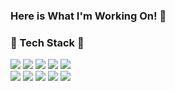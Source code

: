 ### Here is What I'm Working On! 👋

###                                      <b>:rocket: Tech Stack :rocket:</b>
<img src="https://img.shields.io/badge/HTML5-E34F26?style=flat-square&logo=HTML5&logoColor=white"/></a> 
<img src="https://img.shields.io/badge/CSS3-1572B6?style=flat-square&logo=CSS3&logoColor=white"/></a>
<img src="https://img.shields.io/badge/JavaScript-F7DF1E?style=flat-square&logo=JavaScript&logoColor=white"/></a> 
<img src="https://img.shields.io/badge/Java-orange?style=flat-square&logo=JAVA&logoColor=white"/></a> 
<img src="https://img.shields.io/badge/JQUERY-47A248?style=flat-square&logo=JQUERY&logoColor=white"/></a>  
<img src="https://img.shields.io/badge/MYSQL-1572B6?style=flat-square&logo=MYSQL&logoColor=white"/></a>
<img src="https://img.shields.io/badge/SPRING-47A248?style=flat-square&logo=SPRING&logoColor=white"/></a> 
<img src="https://img.shields.io/badge/Amazon AWS-232F3E?style=flat-square&logo=Amazon%20AWS&logoColor=white"/></a>
<img src="https://img.shields.io/badge/ECLIPSE-3766AB?style=flat-square&logo=ECLIPSE&logoColor=white"/></a>
<img src="https://img.shields.io/badge/-Github-000000?style=flat&logo=Github"/>
